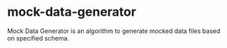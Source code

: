 # mock-data-generator
Mock Data Generator is an algorithm to generate mocked data files based on specified schema.
